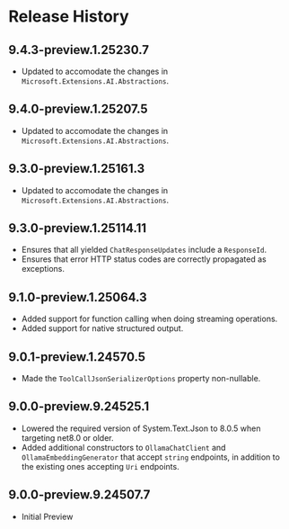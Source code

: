 # Release History

## 9.4.3-preview.1.25230.7

- Updated to accomodate the changes in `Microsoft.Extensions.AI.Abstractions`.

## 9.4.0-preview.1.25207.5

- Updated to accomodate the changes in `Microsoft.Extensions.AI.Abstractions`.

## 9.3.0-preview.1.25161.3

- Updated to accomodate the changes in `Microsoft.Extensions.AI.Abstractions`.

## 9.3.0-preview.1.25114.11

- Ensures that all yielded `ChatResponseUpdates` include a `ResponseId`.
- Ensures that error HTTP status codes are correctly propagated as exceptions.

## 9.1.0-preview.1.25064.3

- Added support for function calling when doing streaming operations.
- Added support for native structured output.

## 9.0.1-preview.1.24570.5

- Made the `ToolCallJsonSerializerOptions` property non-nullable.

## 9.0.0-preview.9.24525.1

- Lowered the required version of System.Text.Json to 8.0.5 when targeting net8.0 or older.
- Added additional constructors to `OllamaChatClient` and `OllamaEmbeddingGenerator` that accept `string` endpoints, in addition to the existing ones accepting `Uri` endpoints.

## 9.0.0-preview.9.24507.7

- Initial Preview
